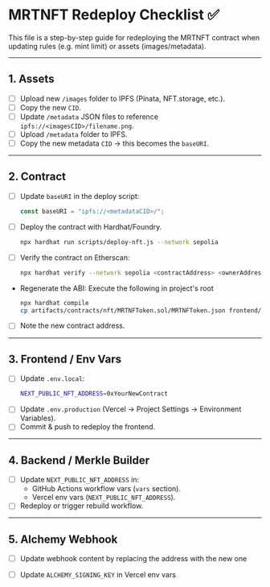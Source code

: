 # MRTNFT Redeploy Checklist ✅

This file is a step-by-step guide for redeploying the MRTNFT contract when updating rules (e.g. mint limit) or assets (images/metadata).

---

## 1. Assets
- [ ] Upload new `/images` folder to IPFS (Pinata, NFT.storage, etc.).
- [ ] Copy the new `CID`.
- [ ] Update `/metadata` JSON files to reference `ipfs://<imagesCID>/filename.png`.
- [ ] Upload `/metadata` folder to IPFS.
- [ ] Copy the new metadata `CID` → this becomes the `baseURI`.

---

## 2. Contract
- [ ] Update `baseURI` in the deploy script:
  ```js
  const baseURI = "ipfs://<metadataCID>/";
  ```
- [ ] Deploy the contract with Hardhat/Foundry.
  ```bash
  npx hardhat run scripts/deploy-nft.js --network sepolia
  ```
- [ ] Verify the contract on Etherscan:
  ```bash
  npx hardhat verify --network sepolia <contractAddress> <ownerAddress> "ipfs://<metadataCID>/" <maxSupply> <mintPriceInWei:2000000000000000000> <royaltyReceiver> <royaltyBps:500>
  ```
- Regenerate the ABI:
  Execute the following in project's root
  ```bash
  npx hardhat compile
  cp artifacts/contracts/nft/MRTNFToken.sol/MRTNFToken.json frontend/abi/MRTNFToken.json
  ``` 
- [ ] Note the new contract address.

---

## 3. Frontend / Env Vars
- [ ] Update `.env.local`:
  ```bash
  NEXT_PUBLIC_NFT_ADDRESS=0xYourNewContract
  ```
- [ ] Update `.env.production` (Vercel → Project Settings → Environment Variables).
- [ ] Commit & push to redeploy the frontend.

---

## 4. Backend / Merkle Builder
- [ ] Update `NEXT_PUBLIC_NFT_ADDRESS` in:
  - GitHub Actions workflow vars (`vars` section).
  - Vercel env vars (`NEXT_PUBLIC_NFT_ADDRESS`).
- [ ] Redeploy or trigger rebuild workflow.

---

## 5. Alchemy Webhook
- [ ] Update webhook content by replacing the address with the new one
- [ ] Update `ALCHEMY_SIGNING_KEY` in Vercel env vars



